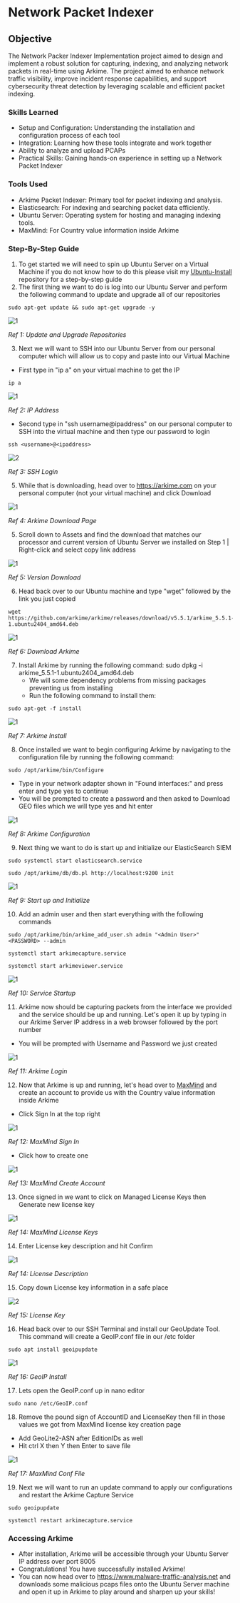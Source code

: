 # Network Packet Indexer

## Objective

The Network Packer Indexer Implementation project aimed to design and implement a robust solution for capturing, indexing, and analyzing network packets in real-time using Arkime. The project aimed to enhance network traffic visibility, improve incident response capabilities, and support cybersecurity threat detection by leveraging scalable and efficient packet indexing.

### Skills Learned

- Setup and Configuration: Understanding the installation and configuration process of each tool
- Integration: Learning how these tools integrate and work together 
- Ability to analyze and upload PCAPs
- Practical Skills: Gaining hands-on experience in setting up a Network Packet Indexer

### Tools Used

- Arkime Packet Indexer: Primary tool for packet indexing and analysis.
- Elasticsearch: For indexing and searching packet data efficiently.
- Ubuntu Server: Operating system for hosting and managing indexing tools.
- MaxMind: For Country value information inside Arkime

### Step-By-Step Guide

1) To get started we will need to spin up Ubuntu Server on a Virtual Machine if you do not know how to do this please visit my <a href="https://github.com/wesgough/ubuntu-install">Ubuntu-Install</a> repository for a step-by-step guide
2) The first thing we want to do is log into our Ubuntu Server and perform the following command to update and upgrade all of our repositories
```
sudo apt-get update && sudo apt-get upgrade -y
```
![1](https://github.com/user-attachments/assets/2400d15f-2ab2-4dbb-9194-1f66b6d6b934)

*Ref 1: Update and Upgrade Repositories*

3) Next we will want to SSH into our Ubuntu Server from our personal computer which will allow us to copy and paste into our Virtual Machine
  - First type in "ip a" on your virtual machine to get the IP
```
ip a
```
![1](https://github.com/user-attachments/assets/71ee53bb-cd5d-4980-a4fb-a2dc8e293a14)

*Ref 2: IP Address*

  - Second type in "ssh username@ipaddress" on our personal computer to SSH into the virtual machine and then type our password to login
```
ssh <username>@<ipaddress>
```
![2](https://github.com/user-attachments/assets/8f528f6e-381c-4790-bb57-4c5acf9db4b9)

*Ref 3: SSH Login*

5) While that is downloading, head over to https://arkime.com on your personal computer (not your virtual machine) and click Download

![1](https://github.com/user-attachments/assets/187d5df2-00d9-4c37-aab6-4755c18e5791)

*Ref 4: Arkime Download Page*

5) Scroll down to Assets and find the download that matches our processor and current version of Ubuntu Server we installed on Step 1 | Right-click and select copy link address

![1](https://github.com/user-attachments/assets/789f4b83-8f19-4304-ae2f-59eeac34d9d5)

*Ref 5: Version Download*

6) Head back over to our Ubuntu machine and type "wget" followed by the link you just copied
```
wget https://github.com/arkime/arkime/releases/download/v5.5.1/arkime_5.5.1-1.ubuntu2404_amd64.deb
```

![1](https://github.com/user-attachments/assets/4cb2be53-2055-4162-a8ad-7c70a7d3f4bc)

*Ref 6: Download Arkime*

7) Install Arkime by running the following command: sudo dpkg -i arkime_5.5.1-1.ubuntu2404_amd64.deb
   - We will some dependency problems from missing packages preventing us from installing
   - Run the following command to install them:
```
sudo apt-get -f install
```
![1](https://github.com/user-attachments/assets/f499a7a9-023a-4f0a-9983-ea88e5267aa1)

*Ref 7: Arkime Install*

8) Once installed we want to begin configuring Arkime by navigating to the configuration file by running the following command: 
```
sudo /opt/arkime/bin/Configure
```
   - Type in your network adapter shown in "Found interfaces:" and press enter and type yes to continue
   - You will be prompted to create a password and then asked to Download GEO files which we will type yes and hit enter

![1](https://github.com/user-attachments/assets/900c784f-a525-4f04-811a-53fceba1129e)

*Ref 8: Arkime Configuration*

9) Next thing we want to do is start up and initialize our ElasticSearch SIEM
```
sudo systemctl start elasticsearch.service
```
```
sudo /opt/arkime/db/db.pl http://localhost:9200 init
```

![1](https://github.com/user-attachments/assets/c7735f51-b01b-4739-8d3d-df6819ef49ae)

*Ref 9: Start up and Initialize*

10) Add an admin user and then start everything with the following commands
```
sudo /opt/arkime/bin/arkime_add_user.sh admin "<Admin User>" <PASSWORD> --admin
```
```
systemctl start arkimecapture.service
```
```
systemctl start arkimeviewer.service
```
![1](https://github.com/user-attachments/assets/4c852b23-1a18-4ab4-939a-a82e7b6c26c6)

*Ref 10: Service Startup*

11) Arkime now should be capturing packets from the interface we provided and the service should be up and running. Let's open it up by typing in our Arkime Server IP address in a web browser followed by the port number
  - You will be prompted with Username and Password we just created

![1](https://github.com/user-attachments/assets/15a861a7-fa2b-43e0-b748-fe0455637f6f)

*Ref 11: Arkime Login*

12) Now that Arkime is up and running, let's head over to <a href="https://www.maxmind.com">MaxMind</a> and create an account to provide us with the Country value information inside Arkime
  - Click Sign In at the top right

![1](https://github.com/user-attachments/assets/983266ca-392d-465b-9153-0abb2062a6cd)

*Ref 12: MaxMind Sign In*
  - Click how to create one

![1](https://github.com/user-attachments/assets/861f593e-5c7b-4230-a89b-50056c971c46)

*Ref 13: MaxMind Create Account*

13) Once signed in we want to click on Managed License Keys then Generate new license key  

![1](https://github.com/user-attachments/assets/241227cb-1cd2-456c-9f9a-f691567ba63a)

*Ref 14: MaxMind License Keys*

14) Enter License key description and hit Confirm

![1](https://github.com/user-attachments/assets/697c3a15-58c4-478d-ba81-287dfa35179a)

*Ref 14: License Description*

15) Copy down License key information in a safe place 

![2](https://github.com/user-attachments/assets/6fcaf4ee-8ea9-475d-a8fa-2727e3bd5acc)

*Ref 15: License Key*

16) Head back over to our SSH Terminal and install our GeoUpdate Tool. This command will create a GeoIP.conf file in our /etc folder
```
sudo apt install geoipupdate
```
![1](https://github.com/user-attachments/assets/310077ad-a32e-4ca7-8e89-7ad6ee75728e)

*Ref 16: GeoIP Install*

17) Lets open the GeoIP.conf up in nano editor
```
sudo nano /etc/GeoIP.conf
```

18) Remove the pound sign of AccountID and LicenseKey then fill in those values we got from MaxMind license key creation page
  - Add GeoLite2-ASN after EditionIDs as well
  - Hit ctrl X then Y then Enter to save file

![1](https://github.com/user-attachments/assets/391d7026-1b86-4af9-8884-5db0ba802f4c)


*Ref 17: MaxMind Conf File*

19) Next we will want to run an update command to apply our configurations and restart the Arkime Capture Service

```
sudo geoipupdate
```

```
systemctl restart arkimecapture.service
```


### Accessing Arkime
  - After installation, Arkime will be accessible through your Ubuntu Server IP address over port 8005
  - Congratulations! You have successfully installed Arkime!
  - You can now head over to https://www.malware-traffic-analysis.net and downloads some malicious pcaps files onto the Ubuntu Server machine and open it up in Arkime to play around and sharpen up your skills!






